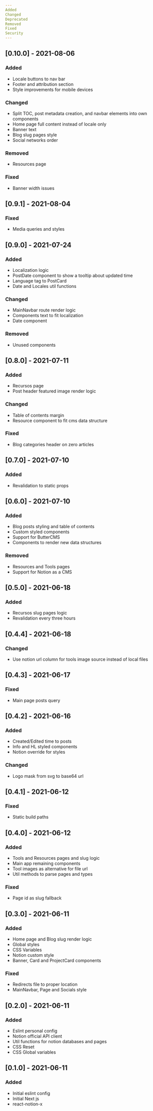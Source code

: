 ```yaml
---
Added
Changed
Deprecated
Removed
Fixed
Security
---
```


## [0.10.0] - 2021-08-06

### Added

-	Locale buttons to nav bar
- Footer and attribution section
- Style improvements for mobile devices

### Changed

- Split TOC, post metadata creation, and navbar elements into own components
- Home page full content instead of locale only
- Banner text
- Blog slug pages style
- Social networks order

### Removed

- Resources page

### Fixed

- Banner width issues

## [0.9.1] - 2021-08-04

### Fixed

- Media queries and styles

## [0.9.0] - 2021-07-24

### Added

- Localization logic
- PostDate component to show a tooltip about updated time
- Language tag to PostCard
- Date and Locales util functions

### Changed

- MainNavbar route render logic
- Components text to fit localization
- Date component

### Removed

- Unused components

## [0.8.0] - 2021-07-11

### Added

- Recursos page
- Post header featured image render logic

### Changed

- Table of contents margin
- Resource component to fit cms data structure

### Fixed

- Blog categories header on zero articles

## [0.7.0] - 2021-07-10

### Added

- Revalidation to static props

## [0.6.0] - 2021-07-10

### Added

- Blog posts styling and table of contents
- Custom styled components
- Support for ButterCMS
- Components to render new data structures

### Removed

- Resources and Tools pages
- Support for Notion as a CMS

## [0.5.0] - 2021-06-18

### Added

- Recursos slug pages logic
- Revalidation every three hours

## [0.4.4] - 2021-06-18

### Changed

- Use notion url column for tools image source instead of local files

## [0.4.3] - 2021-06-17

### Fixed

- Main page posts query

## [0.4.2] - 2021-06-16

### Added

- Created/Edited time to posts
- Info and HL styled components
- Notion override for styles

### Changed

- Logo mask from svg to base64 url

## [0.4.1] - 2021-06-12

### Fixed

- Static build paths

## [0.4.0] - 2021-06-12

### Added

- Tools and Resources pages and slug logic
- Main app remaining components
- Tool images as alternative for file url
- Util methods to parse pages and types

### Fixed

- Page id as slug fallback

## [0.3.0] - 2021-06-11

### Added

- Home page and Blog slug render logic
- Global styles
- CSS Variables
- Notion custom style
- Banner, Card and ProjectCard components

### Fixed

- Redirects file to proper location
- MainNavbar, Page and Socials style

## [0.2.0] - 2021-06-11

### Added

- Eslint personal config
- Notion official API client
- Util functions for notion databases and pages
- CSS Reset
- CSS Global variables

## [0.1.0] - 2021-06-11

### Added

- Initial eslint config
- Initial Next js
- react-notion-x
